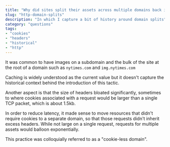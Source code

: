 ```yaml
---
title: "Why did sites split their assets across multiple domains back in the day?"
slug: "http-domain-splits"
description: "In which I capture a bit of history around domain splits"
category: "questions"
tags:
- "cookies"
- "headers"
- "historical"
- "http"
---
```


It was common to have images on a subdomain and the bulk of the site at the root of a domain such as `nytimes.com` and `img.nytimes.com`

Caching is widely understood as the current value but it doesn't capture the historical context behind the introduction of this tactic.

Another aspect is that the size of headers bloated significantly, sometimes to where cookies associated with a request would be larger than a single TCP packet, which is about 1.5kb.

In order to reduce latency, it made sense to move resources that didn't require cookies to a separate domain, so that those requests didn't inherit excess headers. While not large on a single request, requests for multiple assets would balloon exponentially.

This practice was colloquially referred to as a "cookie-less domain".

